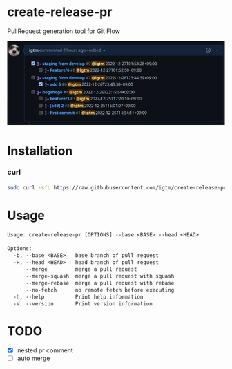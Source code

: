 # create-release-pr

PullRequest generation tool for Git Flow

![image](./docs/pr-example.png "image")

# Installation

### curl

```sh
sudo curl -sfL https://raw.githubusercontent.com/igtm/create-release-pr/master/install.sh | sudo sh -s -- -b=/usr/local/bin
```

# Usage

```
Usage: create-release-pr [OPTIONS] --base <BASE> --head <HEAD>

Options:
  -b, --base <BASE>   base branch of pull request
  -H, --head <HEAD>   head branch of pull request
      --merge         merge a pull request
      --merge-squash  merge a pull request with squash
      --merge-rebase  merge a pull request with rebase
      --no-fetch      no remote fetch before executing
  -h, --help          Print help information
  -V, --version       Print version information
```

# TODO

- [x] nested pr comment
- [ ] auto merge
